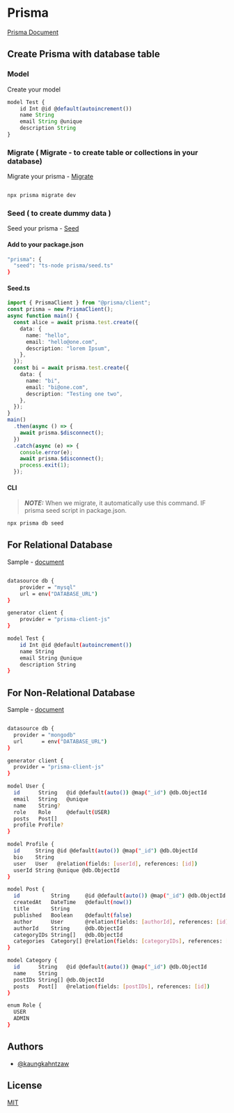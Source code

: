 # Prisma

[Prisma Document](https://www.prisma.io/docs/orm)

## Create Prisma with database table

### Model

Create your model

```ts
model Test {
    id Int @id @default(autoincrement())
    name String
    email String @unique
    description String
}
```

### Migrate ( Migrate - to create table or collections in your database)

Migrate your prisma - [Migrate](https://www.prisma.io/docs/orm/prisma-migrate/workflows/development-and-production)

```bash

npx prisma migrate dev

```

### Seed ( to create dummy data )

Seed your prisma - [Seed](https://www.prisma.io/docs/orm/prisma)

#### Add to your package.json

```bash
"prisma": {
  "seed": "ts-node prisma/seed.ts"
}
```

#### Seed.ts

```ts
import { PrismaClient } from "@prisma/client";
const prisma = new PrismaClient();
async function main() {
  const alice = await prisma.test.create({
    data: {
      name: "hello",
      email: "hello@one.com",
      description: "lorem Ipsum",
    },
  });
  const bi = await prisma.test.create({
    data: {
      name: "bi",
      email: "bi@one.com",
      description: "Testing one two",
    },
  });
}
main()
  .then(async () => {
    await prisma.$disconnect();
  })
  .catch(async (e) => {
    console.error(e);
    await prisma.$disconnect();
    process.exit(1);
  });
```

#### CLI

> **_NOTE:_** When we migrate, it automatically use this command. IF prisma seed script in package.json.

```bash
npx prisma db seed
```

## For Relational Database

Sample - [document](https://www.prisma.io/docs/orm/prisma-schema/data-model/models)

```bash

datasource db {
    provider = "mysql"
    url = env("DATABASE_URL")
}

generator client {
    provider = "prisma-client-js"
}

model Test {
    id Int @id @default(autoincrement())
    name String
    email String @unique
    description String
}


```

## For Non-Relational Database

Sample - [document](https://www.prisma.io/docs/orm/prisma-schema/data-model/models)

```bash

datasource db {
  provider = "mongodb"
  url      = env("DATABASE_URL")
}

generator client {
  provider = "prisma-client-js"
}

model User {
  id      String   @id @default(auto()) @map("_id") @db.ObjectId
  email   String   @unique
  name    String?
  role    Role     @default(USER)
  posts   Post[]
  profile Profile?
}

model Profile {
  id     String @id @default(auto()) @map("_id") @db.ObjectId
  bio    String
  user   User   @relation(fields: [userId], references: [id])
  userId String @unique @db.ObjectId
}

model Post {
  id          String     @id @default(auto()) @map("_id") @db.ObjectId
  createdAt   DateTime   @default(now())
  title       String
  published   Boolean    @default(false)
  author      User       @relation(fields: [authorId], references: [id])
  authorId    String     @db.ObjectId
  categoryIDs String[]   @db.ObjectId
  categories  Category[] @relation(fields: [categoryIDs], references: [id])
}

model Category {
  id      String   @id @default(auto()) @map("_id") @db.ObjectId
  name    String
  postIDs String[] @db.ObjectId
  posts   Post[]   @relation(fields: [postIDs], references: [id])
}

enum Role {
  USER
  ADMIN
}


```

## Authors

- [@kaungkahntzaw](https://www.github.com/kaungkhantzawdev)

## License

[MIT](https://choosealicense.com/licenses/mit/)
